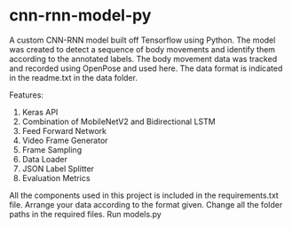 # cnn-rnn-model-py
A custom CNN-RNN model built off Tensorflow using Python. The model was created to detect a sequence of body movements and identify them according to the annotated labels.
The body movement data was tracked and recorded using OpenPose and used here. The data format is indicated in the readme.txt in the data folder.

Features:
1. Keras API
2. Combination of MobileNetV2 and Bidirectional LSTM
4. Feed Forward Network
5. Video Frame Generator
6. Frame Sampling
7. Data Loader
8. JSON Label Splitter
10. Evaluation Metrics

All the components used in this project is included in the requirements.txt file.
Arrange your data according to the format given.
Change all the folder paths in the required files.
Run models.py 
